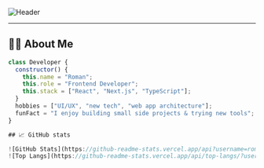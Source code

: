 <!-- Banner -->
![Header](https://capsule-render.vercel.app/api?type=waving&color=0:0f2027,100:2c5364&height=200&section=header&text=Hi%20there,%20I'm%20Roman%20👋&fontColor=ffffff&fontSize=35&animation=fadeIn&fontAlignY=35)

---

## 🧑‍💻 About Me  

```js
class Developer {
  constructor() {
    this.name = "Roman";
    this.role = "Frontend Developer";
    this.stack = ["React", "Next.js", "TypeScript"];
  }
  hobbies = ["UI/UX", "new tech", "web app architecture"];
  funFact = "I enjoy building small side projects & trying new tools";
}

## 📈 GitHub stats  

![GitHub Stats](https://github-readme-stats.vercel.app/api?username=roma1524&show_icons=true&theme=dark)  
![Top Langs](https://github-readme-stats.vercel.app/api/top-langs/?username=roma1524&layout=compact&theme=dark)  
